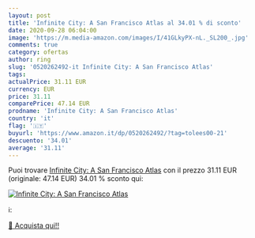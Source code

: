 ```yaml
---
layout: post
title: 'Infinite City: A San Francisco Atlas al 34.01 % di sconto'
date: 2020-09-28 06:04:00
image: 'https://m.media-amazon.com/images/I/41GLkyPX-nL._SL200_.jpg'
comments: true
category: ofertas
author: ring
slug: '0520262492-it Infinite City: A San Francisco Atlas'
tags: 
actualPrice: 31.11 EUR
currency: EUR
price: 31.11
comparePrice: 47.14 EUR
prodname: 'Infinite City: A San Francisco Atlas'
country: 'it'
flag: '🇮🇹'
buyurl: 'https://www.amazon.it/dp/0520262492/?tag=tolees00-21'
descuento: '34.01'
average: '31.11'
---
```


Puoi trovare [Infinite City: A San Francisco Atlas](https://www.amazon.it/dp/0520262492/?tag=tolees00-21) con il prezzo 31.11 EUR (originale: 47.14 EUR) 34.01 % sconto qui:

[![Infinite City: A San Francisco Atlas](https://m.media-amazon.com/images/I/41GLkyPX-nL._SL200_.jpg)](https://www.amazon.it/dp/0520262492/?tag=tolees00-21)

ℹ️:


[🛒 Acquista qui!!](https://www.amazon.it/dp/0520262492/?tag=tolees00-21)
